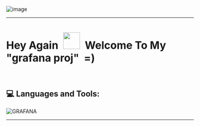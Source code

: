 ![image](https://github.com/IftachZilcaPaz/ci_cd_github_action_aws/assets/151572520/c4b1a850-020a-42af-942a-37f0a8796a49)

---

<p>
<h1> Hey Again &nbsp;<img src="https://raw.githubusercontent.com/MartinHeinz/MartinHeinz/master/wave.gif" height="45" width="45"/>&nbsp;&nbsp;Welcome To My "grafana proj" &nbsp;=)</h1>
</p>
<br/>

## 💻 Languages and Tools:

![GRAFANA](https://img.shields.io/badge/grafana-F46800.svg?style=flat&logo=grafana&logoColor=white&color=%23F46800)




---









  
